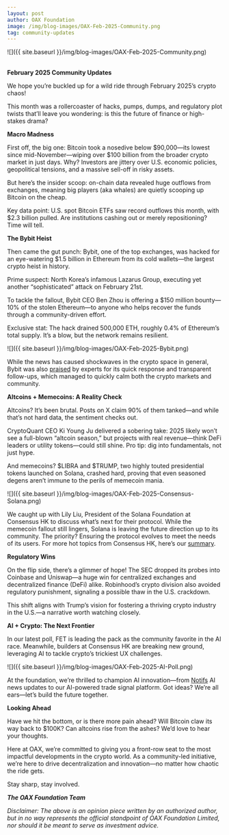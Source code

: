 ```yaml
---
layout: post
author: OAX Foundation
image: /img/blog-images/OAX-Feb-2025-Community.png
tag: community-updates
---
```


![]({{ site.baseurl }}/img/blog-images/OAX-Feb-2025-Community.png)

<br><b>February 2025 Community Updates</b>

We hope you’re buckled up for a wild ride through February 2025’s crypto chaos!

This month was a rollercoaster of hacks, pumps, dumps, and regulatory plot twists that’ll leave you wondering: is this the future of finance or high-stakes drama?

<b>Macro Madness</b>

First off, the big one: Bitcoin took a nosedive below $90,000—its lowest since mid-November—wiping over $100 billion from the broader crypto market in just days. Why? Investors are jittery over U.S. economic policies, geopolitical tensions, and a massive sell-off in risky assets.

But here’s the insider scoop: on-chain data revealed huge outflows from exchanges, meaning big players (aka whales) are quietly scooping up Bitcoin on the cheap.

Key data point: U.S. spot Bitcoin ETFs saw record outflows this month, with $2.3 billion pulled. Are institutions cashing out or merely repositioning? Time will tell.

<b>The Bybit Heist</b>

Then came the gut punch: Bybit, one of the top exchanges, was hacked for an eye-watering $1.5 billion in Ethereum from its cold wallets—the largest crypto heist in history.

Prime suspect: North Korea’s infamous Lazarus Group, executing yet another “sophisticated” attack on February 21st.

To tackle the fallout, Bybit CEO Ben Zhou is offering a $150 million bounty—10% of the stolen Ethereum—to anyone who helps recover the funds through a community-driven effort.

Exclusive stat: The hack drained 500,000 ETH, roughly 0.4% of Ethereum’s total supply. It’s a blow, but the network remains resilient.

![]({{ site.baseurl }}/img/blog-images/OAX-Feb-2025-Bybit.png)

While the news has caused shockwaves in the crypto space in general, Bybit was also <a href="https://x.com/casatay/status/1893042590246904088">praised</a> by experts for its quick response and transparent follow-ups, which managed to quickly calm both the crypto markets and community. 

<b>Altcoins + Memecoins: A Reality Check</b>

Altcoins? It’s been brutal. Posts on X claim 90% of them tanked—and while that’s not hard data, the sentiment checks out.

CryptoQuant CEO Ki Young Ju delivered a sobering take: 2025 likely won’t see a full-blown “altcoin season,” but projects with real revenue—think DeFi leaders or utility tokens—could still shine. Pro tip: dig into fundamentals, not just hype.

And memecoins? $LIBRA and $TRUMP, two highly touted presidential tokens launched on Solana, crashed hard, proving that even seasoned degens aren’t immune to the perils of memecoin mania.

![]({{ site.baseurl }}/img/blog-images/OAX-Feb-2025-Consensus-Solana.png)

We caught up with Lily Liu, President of the Solana Foundation at Consensus HK to discuss what’s next for their protocol. While the memecoin fallout still lingers, Solana is leaving the future direction up to its community. The priority? Ensuring the protocol evolves to meet the needs of its users. For more hot topics from Consensus HK, here’s our <a href="https://www.oax.org/2025/02/21/Wrapping-Up-An-Exciting-Consensus-2025-in-Hong-Kong.html">summary</a>.

<b>Regulatory Wins</b>

On the flip side, there’s a glimmer of hope! The SEC dropped its probes into Coinbase and Uniswap—a huge win for centralized exchanges and decentralized finance (DeFi) alike. Robinhood’s crypto division also avoided regulatory punishment, signaling a possible thaw in the U.S. crackdown.

This shift aligns with Trump’s vision for fostering a thriving crypto industry in the U.S.—a narrative worth watching closely.

<b>AI + Crypto: The Next Frontier</b>

In our latest poll, FET is leading the pack as the community favorite in the AI race. Meanwhile, builders at Consensus HK are breaking new ground, leveraging AI to tackle crypto’s trickiest UX challenges.

![]({{ site.baseurl }}/img/blog-images/OAX-Feb-2025-AI-Poll.png)

At the foundation, we’re thrilled to champion AI innovation—from <a href="https://www.notifs.co/">Notifs</a> AI news updates to our AI-powered trade signal platform. Got ideas? We’re all ears—let’s build the future together.

<b>Looking Ahead</b>

Have we hit the bottom, or is there more pain ahead? Will Bitcoin claw its way back to $100K? Can altcoins rise from the ashes? We’d love to hear your thoughts.

Here at OAX, we’re committed to giving you a front-row seat to the most impactful developments in the crypto world. As a community-led initiative, we’re here to drive decentralization and innovation—no matter how chaotic the ride gets.

Stay sharp, stay involved.

<b><i>The OAX Foundation Team</b></i>

<i>Disclaimer: The above is an opinion piece written by an authorized author, but in no way represents the official standpoint of OAX Foundation Limited, nor should it be meant to serve as investment advice.</i>

